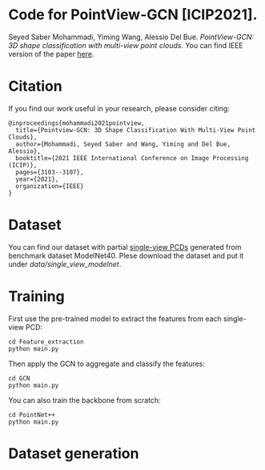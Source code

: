 # Code for PointView-GCN [ICIP2021].
Seyed Saber Mohammadi, Yiming Wang, Alessio Del Bue. *PointView-GCN: 3D shape classification with multi-view point clouds.* You can find IEEE version of the paper [here](https://ieeexplore.ieee.org/document/9506426).

# Citation
If you find our work useful in your research, please consider citing:
```
@inproceedings{mohammadi2021pointview,
  title={Pointview-GCN: 3D Shape Classification With Multi-View Point Clouds},
  author={Mohammadi, Seyed Saber and Wang, Yiming and Del Bue, Alessio},
  booktitle={2021 IEEE International Conference on Image Processing (ICIP)},
  pages={3103--3107},
  year={2021},
  organization={IEEE}
}
```

# Dataset
You can find our dataset with partial [single-view PCDs](https://drive.google.com/file/d/1Z-Te9Vw_PhQDCIc_zxyemwiBjI-BeBLK/view?usp=sharing) generated from benchmark dataset ModelNet40. Plese download the dataset and put it under *data/single_view_modelnet*.

# Training 

First use the pre-trained model to extract the features from each single-view PCD:

```
cd Feature_extraction
python main.py
```

Then apply the GCN to aggregate and classify the features:
```
cd GCN
python main.py
```

You can also train the backbone from scratch:
```
cd PointNet++
python main.py
```

# Dataset generation



